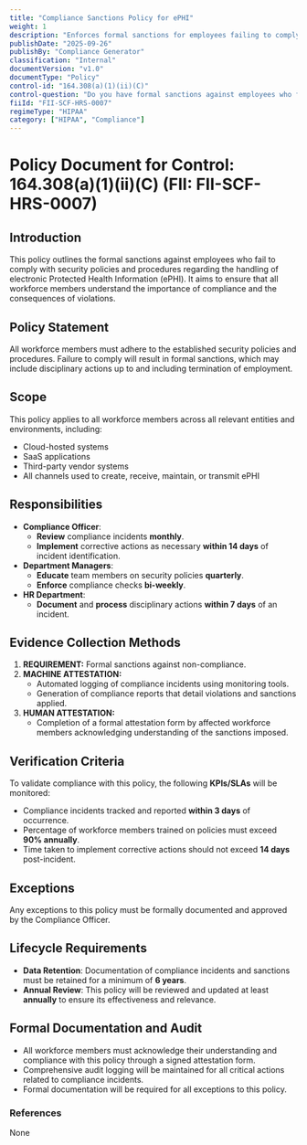```yaml
---
title: "Compliance Sanctions Policy for ePHI"
weight: 1
description: "Enforces formal sanctions for employees failing to comply with ePHI security policies and procedures."
publishDate: "2025-09-26"
publishBy: "Compliance Generator"
classification: "Internal"
documentVersion: "v1.0"
documentType: "Policy"
control-id: "164.308(a)(1)(ii)(C)"
control-question: "Do you have formal sanctions against employees who fail to comply with security policies and procedures? (R)"
fiiId: "FII-SCF-HRS-0007"
regimeType: "HIPAA"
category: ["HIPAA", "Compliance"]
---
```


# Policy Document for Control: 164.308(a)(1)(ii)(C) (FII: FII-SCF-HRS-0007)

## Introduction
This policy outlines the formal sanctions against employees who fail to comply with security policies and procedures regarding the handling of electronic Protected Health Information (ePHI). It aims to ensure that all workforce members understand the importance of compliance and the consequences of violations.

## Policy Statement
All workforce members must adhere to the established security policies and procedures. Failure to comply will result in formal sanctions, which may include disciplinary actions up to and including termination of employment.

## Scope
This policy applies to all workforce members across all relevant entities and environments, including:
- Cloud-hosted systems
- SaaS applications
- Third-party vendor systems
- All channels used to create, receive, maintain, or transmit ePHI

## Responsibilities
- **Compliance Officer**: 
  - **Review** compliance incidents **monthly**.
  - **Implement** corrective actions as necessary **within 14 days** of incident identification.
- **Department Managers**: 
  - **Educate** team members on security policies **quarterly**.
  - **Enforce** compliance checks **bi-weekly**.
- **HR Department**: 
  - **Document** and **process** disciplinary actions **within 7 days** of an incident.

## Evidence Collection Methods

1. **REQUIREMENT:** Formal sanctions against non-compliance.
2. **MACHINE ATTESTATION:** 
   - Automated logging of compliance incidents using monitoring tools.
   - Generation of compliance reports that detail violations and sanctions applied.
3. **HUMAN ATTESTATION:** 
   - Completion of a formal attestation form by affected workforce members acknowledging understanding of the sanctions imposed.

## Verification Criteria
To validate compliance with this policy, the following **KPIs/SLAs** will be monitored:
- Compliance incidents tracked and reported **within 3 days** of occurrence.
- Percentage of workforce members trained on policies must exceed **90% annually**.
- Time taken to implement corrective actions should not exceed **14 days** post-incident.

## Exceptions
Any exceptions to this policy must be formally documented and approved by the Compliance Officer. 

## Lifecycle Requirements
- **Data Retention**: Documentation of compliance incidents and sanctions must be retained for a minimum of **6 years**.
- **Annual Review**: This policy will be reviewed and updated at least **annually** to ensure its effectiveness and relevance.

## Formal Documentation and Audit
- All workforce members must acknowledge their understanding and compliance with this policy through a signed attestation form.
- Comprehensive audit logging will be maintained for all critical actions related to compliance incidents.
- Formal documentation will be required for all exceptions to this policy.

### References
None